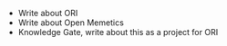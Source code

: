


- Write about ORI
- Write about Open Memetics 
- Knowledge Gate, write about this as a project for ORI